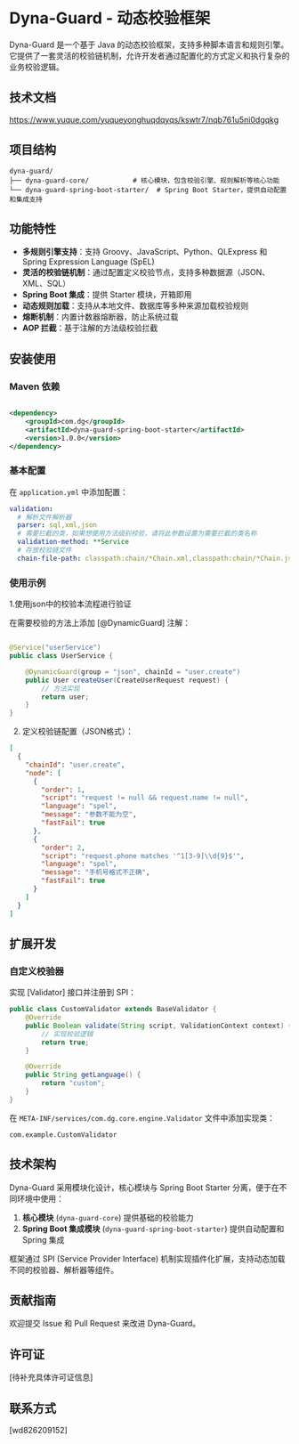 # Dyna-Guard - 动态校验框架

Dyna-Guard 是一个基于 Java 的动态校验框架，支持多种脚本语言和规则引擎。它提供了一套灵活的校验链机制，允许开发者通过配置化的方式定义和执行复杂的业务校验逻辑。

## 技术文档

https://www.yuque.com/yuqueyonghuqdqyqs/kswtr7/nqb761u5ni0dgqkg

## 项目结构

```
dyna-guard/
├── dyna-guard-core/           # 核心模块，包含校验引擎、规则解析等核心功能
└── dyna-guard-spring-boot-starter/  # Spring Boot Starter，提供自动配置和集成支持
```

## 功能特性

- **多规则引擎支持**：支持 Groovy、JavaScript、Python、QLExpress 和 Spring Expression Language (SpEL)
- **灵活的校验链机制**：通过配置定义校验节点，支持多种数据源（JSON、XML、SQL）
- **Spring Boot 集成**：提供 Starter 模块，开箱即用
- **动态规则加载**：支持从本地文件、数据库等多种来源加载校验规则
- **熔断机制**：内置计数器熔断器，防止系统过载
- **AOP 拦截**：基于注解的方法级校验拦截

## 安装使用

### Maven 依赖

```xml

<dependency>
    <groupId>com.dg</groupId>
    <artifactId>dyna-guard-spring-boot-starter</artifactId>
    <version>1.0.0</version>
</dependency>
```

### 基本配置

在 `application.yml` 中添加配置：

```yaml
validation:
  # 解析文件解析器
  parser: sql,xml,json
  # 需要拦截的类，如果想使用方法级别校验，请将此参数设置为需要拦截的类名称
  validation-method: **Service
  # 存放校验链文件
  chain-file-path: classpath:chain/*Chain.xml,classpath:chain/*Chain.json
```

### 使用示例

1.使用json中的校验本流程进行验证

在需要校验的方法上添加 [@DynamicGuard]
注解：

```java

@Service("userService")
public class UserService {

    @DynamicGuard(group = "json", chainId = "user.create")
    public User createUser(CreateUserRequest request) {
        // 方法实现
        return user;
    }
}
```

2. 定义校验链配置（JSON格式）：

```json
[
  {
    "chainId": "user.create",
    "node": [
      {
        "order": 1,
        "script": "request != null && request.name != null",
        "language": "spel",
        "message": "参数不能为空",
        "fastFail": true
      },
      {
        "order": 2,
        "script": "request.phone matches '^1[3-9]\\d{9}$'",
        "language": "spel",
        "message": "手机号格式不正确",
        "fastFail": true
      }
    ]
  }
]
```

## 扩展开发

### 自定义校验器

实现 [Validator]
接口并注册到 SPI：

```java
public class CustomValidator extends BaseValidator {
    @Override
    public Boolean validate(String script, ValidationContext context) {
        // 实现校验逻辑
        return true;
    }

    @Override
    public String getLanguage() {
        return "custom";
    }
}
```

在 `META-INF/services/com.dg.core.engine.Validator` 文件中添加实现类：

```
com.example.CustomValidator
```

## 技术架构

Dyna-Guard 采用模块化设计，核心模块与 Spring Boot Starter 分离，便于在不同环境中使用：

1. **核心模块** (`dyna-guard-core`) 提供基础的校验能力
2. **Spring Boot 集成模块** (`dyna-guard-spring-boot-starter`) 提供自动配置和 Spring 集成

框架通过 SPI (Service Provider Interface) 机制实现插件化扩展，支持动态加载不同的校验器、解析器等组件。

## 贡献指南

欢迎提交 Issue 和 Pull Request 来改进 Dyna-Guard。

## 许可证

[待补充具体许可证信息]

## 联系方式

[wd826209152]
